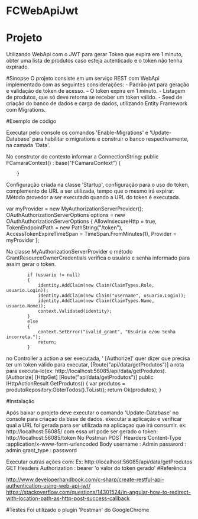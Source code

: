 # FCWebApiJwt
# Projeto 
Utilizando WebApi com o JWT para gerar Token que expira em 1 minuto, obter uma lista de produtos caso esteja autenticado e o token não tenha expirado.

#Sinopse 
O projeto consiste em um serviço REST com WebApi implementado com as seguintes considerações:
	 - Padrão jwt para geração e validação de token de acesso.
	 – O token expira em 1 minuto.
	 - Listagem de produtos, que só deve retorna se receber um token válido.
	 - Seed de criação do banco de dados e carga de dados, utilizando Entity Framework com Migrations.

#Exemplo de código

Executar pelo console os comandos 'Enable-Migrations' e 'Update-Database' para habilitar o migrations e construir o banco respectivamente, na camada 'Data'.

No construtor do contexto informar a ConnectionString:
 public FCamaraContext()
            : base("FCamaraContext")
        {

        }

Configuração criada na classe 'Startup', configuração para o uso do token, complemento de URL  a ser utilizada, tempo que o mesmo irá expirar.
Método provedor a ser executado quando a URL do token é executada.

 var myProvider = new MyAuthorizationServerProvider();
            OAuthAuthorizationServerOptions options = new OAuthAuthorizationServerOptions
            {
                AllowInsecureHttp = true,
                TokenEndpointPath = new PathString("/token"),
                AccessTokenExpireTimeSpan = TimeSpan.FromMinutes(1),
                Provider = myProvider
            };

Na classe MyAuthorizationServerProvider o método GrantResourceOwnerCredentials
verifica o usuário e senha informado para assim gerar o token.

            if (usuario != null)
            {
                identity.AddClaim(new Claim(ClaimTypes.Role, usuario.Login));
                identity.AddClaim(new Claim("username", usuario.Login));
                identity.AddClaim(new Claim(ClaimTypes.Name, usuario.Nome));
                context.Validated(identity);
            }
            else
            {
                context.SetError("ivalid_grant", "Usuário e/ou Senha incorreta.");
                return;
            }
       
no Controller a action a ser executada, ' [Authorize]' quer dizer que precisa ter um token válido para executar,  [Route("api/data/getProdutos")] a rota para executa-lo(ex: http://localhost:56085/api/data/getProdutos).
    [Authorize]
        [HttpGet]
        [Route("api/data/getProdutos")]
        public IHttpActionResult GetProdutos()
        {
            var produtos = produtoRepository.ObterTodos().ToList();
            return Ok(produtos);
        }

#Instalação

Após baixar o projeto deve executar o comando 'Update-Database' no console para criaçao da base de dados.
executar a aplicação e verificar qual a URL foi gerada para ser utilizada na aplicaçao que irá consumir.
ex: http://localhost:56085/
com essa url pode ser gerado o token:
http://localhost:56085/token 
No Postman
POST
Hearders
Content-Type :application/x-www-form-urlencoded
Body
username : Admin
password : admin
grant_type : password

Executar outras ações com:
Ex: http://localhost:56085/api/data/getProdutos
GET
Headers
Authorization : bearer 'o valor do token gerado' 
#Referência 

http://www.developerhandbook.com/c-sharp/create-restful-api-authentication-using-web-api-jwt/
https://stackoverflow.com/questions/14301524/in-angular-how-to-redirect-with-location-path-as-http-post-success-callback

#Testes
Foi utilizado o plugin 'Postman' do GoogleChrome
